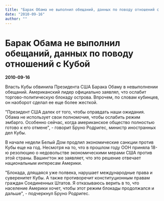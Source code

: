 ```yaml
---
title: "Барак Обама не выполнил обещаний, данных по поводу отношений с Кубой"
date: "2010-09-16"
author: ""
---
```


# Барак Обама не выполнил обещаний, данных по поводу отношений с Кубой

**2010-09-16** 

Власть Кубы обвинила Президента США  Барака Обаму в невыполнении обещаний. Американский лидер официально  заявлял, что ослабит торгово-политическую блокаду острова. Впрочем, по словам кубинцев, он наоборот сделал ее еще более  жесткой.

"Президент США далек от того, чтобы  оправдать наши ожидания. Обама не использует свои полномочия, чтобы  ослабить режим эмбарго. Особенно сейчас, когда американское общество  полностью готово к его отмене", - говорит Бруно Родригес, министр  иностранных дел Кубы.

В начале недели Белый Дом продлил  экономические санкции против Кубы еще на год. Несмотря на то, что в  прошлом году ООН приняла 18-ю резолюцию о недовольстве экономическими  мерами США против этой страны. Вашингтон же заявляет, что это решение отвечает национальным интересам Америки.

"Блокада, длящаяся уже полвека, нарушает  международные права и суверенитет Кубы. А также противоречит  конституционным правам граждан Соединенных Штатов. Я отказываюсь верить в  то, что население Америки хочет, чтобы этот режим блокады продолжался и  дальше", - подчеркнул Бруно Родригес.